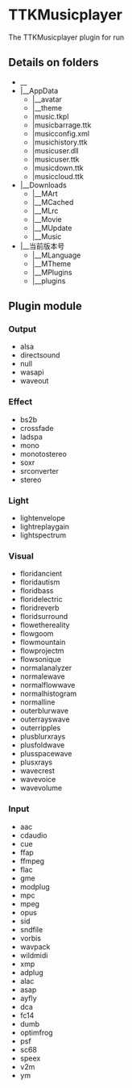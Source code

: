 # TTKMusicplayer
The TTKMusicplayer plugin for run

## Details on folders

* __
* |__AppData
  * |__avatar
  * |__theme
  * |music.tkpl
  * |musicbarrage.ttk
  * |musicconfig.xml
  * |musichistory.ttk
  * |musicuser.dll
  * |musicuser.ttk
  * |musicdown.ttk
  * |musiccloud.ttk
* |__Downloads
  * |__MArt
  * |__MCached
  * |__MLrc
  * |__Movie
  * |__MUpdate
  * |__Music
* |__当前版本号
  * |__MLanguage
  * |__MTheme
  * |__MPlugins
  * |__plugins

## Plugin module
### Output
 * alsa
 * directsound
 * null
 * wasapi
 * waveout
### Effect
 * bs2b
 * crossfade
 * ladspa
 * mono
 * monotostereo
 * soxr
 * srconverter
 * stereo
### Light
 * lightenvelope
 * lightreplaygain
 * lightspectrum
### Visual
 * floridancient
 * floridautism
 * floridbass
 * floridelectric
 * floridreverb
 * floridsurround
 * flowethereality
 * flowgoom
 * flowmountain
 * flowprojectm
 * flowsonique
 * normalanalyzer
 * normalewave
 * normalflowwave
 * normalhistogram
 * normalline
 * outerblurwave
 * outerrayswave
 * outerripples
 * plusblurxrays
 * plusfoldwave
 * plusspacewave
 * plusxrays
 * wavecrest
 * wavevoice
 * wavevolume
### Input
 * aac
 * cdaudio
 * cue
 * ffap
 * ffmpeg
 * flac
 * gme
 * modplug
 * mpc
 * mpeg
 * opus
 * sid
 * sndfile
 * vorbis
 * wavpack
 * wildmidi
 * xmp
 * adplug
 * alac
 * asap
 * ayfly
 * dca
 * fc14
 * dumb
 * optimfrog
 * psf
 * sc68
 * speex
 * v2m
 * ym
